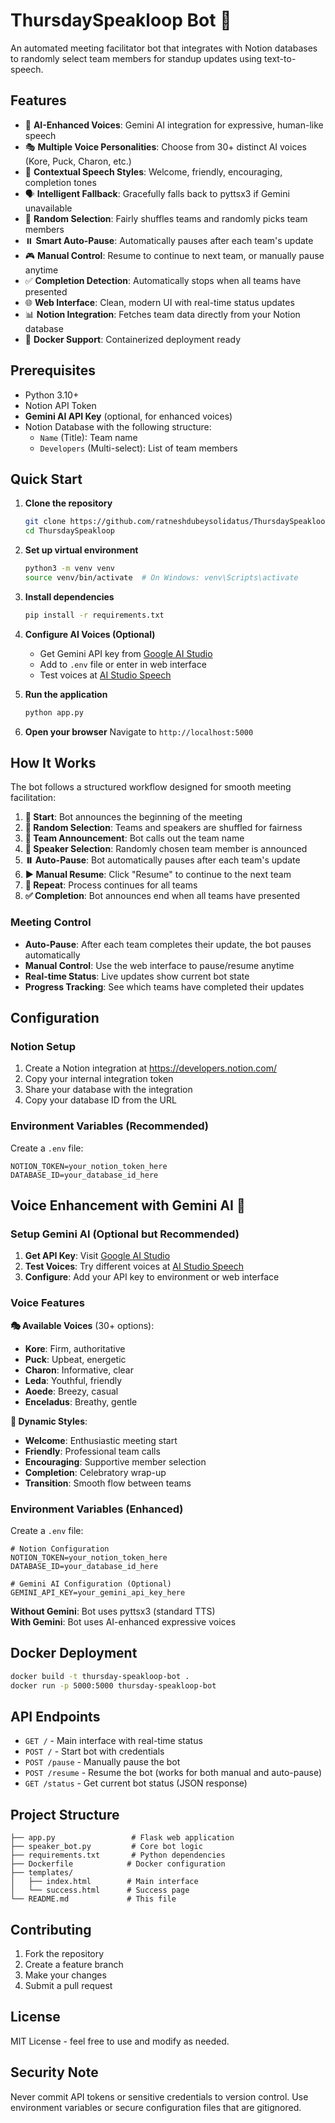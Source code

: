 # ThursdaySpeakloop Bot 🎤

An automated meeting facilitator bot that integrates with Notion databases to randomly select team members for standup updates using text-to-speech.

## Features

- 🤖 **AI-Enhanced Voices**: Gemini AI integration for expressive, human-like speech
- 🎭 **Multiple Voice Personalities**: Choose from 30+ distinct AI voices (Kore, Puck, Charon, etc.)
- 🎨 **Contextual Speech Styles**: Welcome, friendly, encouraging, completion tones
- 🗣️ **Intelligent Fallback**: Gracefully falls back to pyttsx3 if Gemini unavailable
- 🎲 **Random Selection**: Fairly shuffles teams and randomly picks team members
- ⏸️ **Smart Auto-Pause**: Automatically pauses after each team's update
- 🎮 **Manual Control**: Resume to continue to next team, or manually pause anytime
- ✅ **Completion Detection**: Automatically stops when all teams have presented
- 🌐 **Web Interface**: Clean, modern UI with real-time status updates
- 📊 **Notion Integration**: Fetches team data directly from your Notion database
- 🐳 **Docker Support**: Containerized deployment ready

## Prerequisites

- Python 3.10+
- Notion API Token
- **Gemini AI API Key** (optional, for enhanced voices)
- Notion Database with the following structure:
  - `Name` (Title): Team name
  - `Developers` (Multi-select): List of team members

## Quick Start

1. **Clone the repository**

   ```bash
   git clone https://github.com/ratneshdubeysolidatus/ThursdaySpeakloop.git
   cd ThursdaySpeakloop
   ```

2. **Set up virtual environment**

   ```bash
   python3 -m venv venv
   source venv/bin/activate  # On Windows: venv\Scripts\activate
   ```

3. **Install dependencies**

   ```bash
   pip install -r requirements.txt
   ```

4. **Configure AI Voices (Optional)**

   - Get Gemini API key from [Google AI Studio](https://aistudio.google.com/app/apikey)
   - Add to `.env` file or enter in web interface
   - Test voices at [AI Studio Speech](https://aistudio.google.com/generate-speech)

5. **Run the application**

   ```bash
   python app.py
   ```

6. **Open your browser**
   Navigate to `http://localhost:5000`

## How It Works

The bot follows a structured workflow designed for smooth meeting facilitation:

1. **🚀 Start**: Bot announces the beginning of the meeting
2. **🎲 Random Selection**: Teams and speakers are shuffled for fairness
3. **📢 Team Announcement**: Bot calls out the team name
4. **👤 Speaker Selection**: Randomly chosen team member is announced
5. **⏸️ Auto-Pause**: Bot automatically pauses after each team's update
6. **▶️ Manual Resume**: Click "Resume" to continue to the next team
7. **🔄 Repeat**: Process continues for all teams
8. **✅ Completion**: Bot announces end when all teams have presented

### Meeting Control

- **Auto-Pause**: After each team completes their update, the bot pauses automatically
- **Manual Control**: Use the web interface to pause/resume anytime
- **Real-time Status**: Live updates show current bot state
- **Progress Tracking**: See which teams have completed their updates

## Configuration

### Notion Setup

1. Create a Notion integration at https://developers.notion.com/
2. Copy your internal integration token
3. Share your database with the integration
4. Copy your database ID from the URL

### Environment Variables (Recommended)

Create a `.env` file:

```
NOTION_TOKEN=your_notion_token_here
DATABASE_ID=your_database_id_here
```

## Voice Enhancement with Gemini AI 🤖

### Setup Gemini AI (Optional but Recommended)

1. **Get API Key**: Visit [Google AI Studio](https://aistudio.google.com/app/apikey)
2. **Test Voices**: Try different voices at [AI Studio Speech](https://aistudio.google.com/generate-speech)
3. **Configure**: Add your API key to environment or web interface

### Voice Features

**🎭 Available Voices** (30+ options):

- **Kore**: Firm, authoritative
- **Puck**: Upbeat, energetic
- **Charon**: Informative, clear
- **Leda**: Youthful, friendly
- **Aoede**: Breezy, casual
- **Enceladus**: Breathy, gentle

**🎨 Dynamic Styles**:

- **Welcome**: Enthusiastic meeting start
- **Friendly**: Professional team calls
- **Encouraging**: Supportive member selection
- **Completion**: Celebratory wrap-up
- **Transition**: Smooth flow between teams

### Environment Variables (Enhanced)

Create a `.env` file:

```env
# Notion Configuration
NOTION_TOKEN=your_notion_token_here
DATABASE_ID=your_database_id_here

# Gemini AI Configuration (Optional)
GEMINI_API_KEY=your_gemini_api_key_here
```

**Without Gemini**: Bot uses pyttsx3 (standard TTS)  
**With Gemini**: Bot uses AI-enhanced expressive voices

## Docker Deployment

```bash
docker build -t thursday-speakloop-bot .
docker run -p 5000:5000 thursday-speakloop-bot
```

## API Endpoints

- `GET /` - Main interface with real-time status
- `POST /` - Start bot with credentials
- `POST /pause` - Manually pause the bot
- `POST /resume` - Resume the bot (works for both manual and auto-pause)
- `GET /status` - Get current bot status (JSON response)

## Project Structure

```
├── app.py                 # Flask web application
├── speaker_bot.py         # Core bot logic
├── requirements.txt       # Python dependencies
├── Dockerfile            # Docker configuration
├── templates/
│   ├── index.html        # Main interface
│   └── success.html      # Success page
└── README.md             # This file
```

## Contributing

1. Fork the repository
2. Create a feature branch
3. Make your changes
4. Submit a pull request

## License

MIT License - feel free to use and modify as needed.

## Security Note

Never commit API tokens or sensitive credentials to version control. Use environment variables or secure configuration files that are gitignored.
